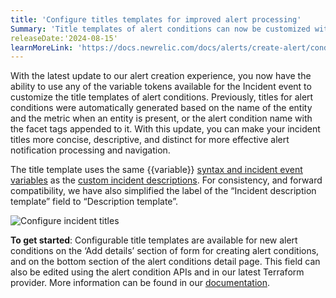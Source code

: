 ```yaml
---
title: 'Configure titles templates for improved alert processing'
Summary: 'Title templates of alert conditions can now be customized with incident variable tokens'
releaseDate:'2024-08-15'
learnMoreLink: 'https://docs.newrelic.com/docs/alerts/create-alert/condition-details/title-template/'
---
```


With the latest update to our alert creation experience, you now have the ability to use any of the variable tokens available for the Incident event to customize the title templates of alert conditions. Previously, titles for alert conditions were automatically generated based on the name of the entity and the metric when an entity is present, or the alert condition name with the facet tags appended to it. With this update, you can make your incident titles more concise, descriptive, and distinct for more effective alert notification processing and navigation.

The title template uses the same {{variable}} [syntax and incident event variables](https://docs.newrelic.com/docs/alerts/create-alert/condition-details/incident-event-attributes/) as the [custom incident descriptions](https://docs.newrelic.com/docs/alerts/create-alert/condition-details/alert-custom-incident-descriptions/). For consistency, and forward compatibility, we have also simplified the label of the “Incident description template” field to “Description template”. 

![Configure incident titles](/images/config_incident_titles.png "Configure incident titles")

**To get started**:
Configurable title templates are available for new alert conditions on the ‘Add details’ section of form for creating alert conditions, and on the bottom section of the alert conditions detail page. This field can also be edited using the alert condition APIs and in our latest Terraform provider.  More information can be found in our [documentation](https://docs.newrelic.com/docs/alerts/create-alert/condition-details/title-template/).
